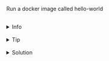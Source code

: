
Run a docker image called hello-world

<br>
<details><summary>Info</summary>
<br>
We want to run a preexisting image called hello-world, we want the latest version to run so no need to
specify a tag. Docker has comprehensive documentation you can consult to find out how all its subcommands work. Folow the link below to find out how to run a container.

[Docker run docs](https://docs.docker.com/engine/containers/run/)

</details>
<br>
<details><summary>Tip</summary>
<br>
`docker run` is the command to run, the image name is the argument. In our case that's `hello-world`.

</details>
<br>
<details><summary>Solution</summary>
<br>
How to run hello world docker style:

```plain
docker run hello-world
```{{exec}}

the hello-world image runs a simple piece of code so no additional arguments are needed to make it run.

</details>

